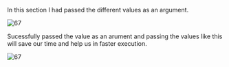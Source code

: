 In this section I had passed the different values as an argument. 

![67](https://github.com/AbhishShar21ma/Mongoose-dboperations-/assets/119476697/1ce424cb-3255-4040-93b7-bb8730a2e65a)


Sucessfully passed the value as an arument and passing the values like this will save our time and help us in faster execution.



![67](https://github.com/AbhishShar21ma/Mongoose-dboperations-/assets/119476697/b6ee8ac8-2a77-42d3-9ea4-cfe79bfd4785)

